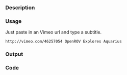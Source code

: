 ### Description

### Usage
Just paste in an Vimeo url and type a subtitle.

`http://vimeo.com/46257054 OpenROV Explores Aquarius`

### Output

### Code